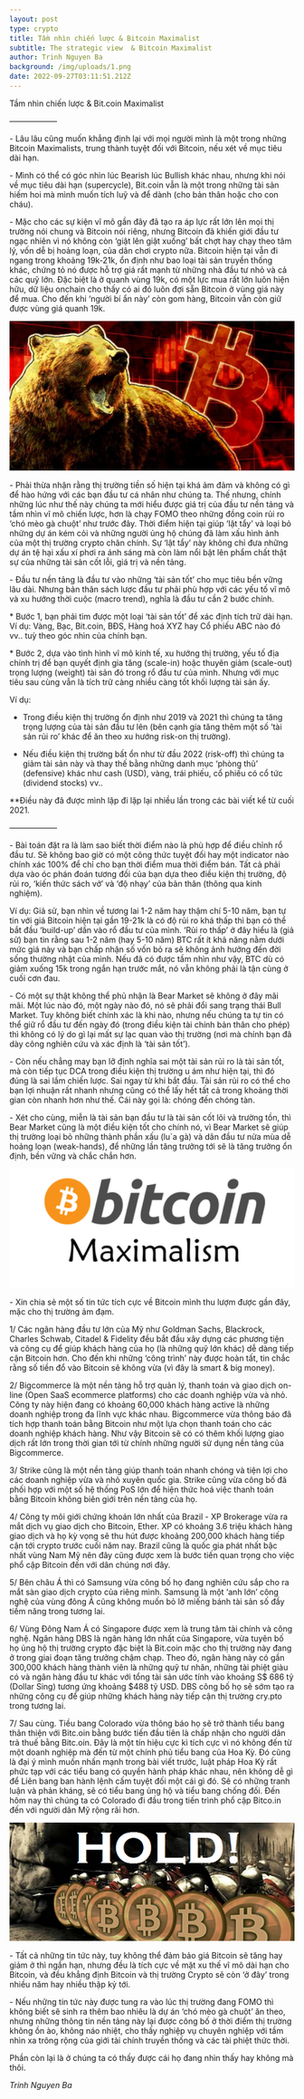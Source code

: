 ```yaml
---
layout: post
type: crypto
title: Tầm nhìn chiến lược & Bitcoin Maximalist
subtitle: The strategic view  & Bitcoin Maximalist
author: Trinh Nguyen Ba
background: /img/uploads/1.png
date: 2022-09-27T03:11:51.212Z
---
```

<!--StartFragment-->

Tầm nhìn chiến lược & Bit.coin Maximalist

——————

\- Lâu lâu cũng muốn [](<>)khẳng định lại với mọi người mình là một trong những Bitcoin Maximalists, trung thành tuyệt đối với Bitcoin, nếu xét về mục tiêu dài hạn.

\- Mình có thể có góc nhìn lúc Bearish lúc Bullish khác nhau, nhưng khi nói về mục tiêu dài hạn (supercycle), Bit.coin vẫn là một trong những tài sản hiếm hoi mà mình muốn tích luỹ và để dành (cho bản thân hoặc cho con cháu).

\- Mặc cho các sự kiện vĩ mô gần đây đã tạo ra áp lực rất lớn lên mọi thị trường nói chung và Bitcoin nói riêng, nhưng Bitcoin đã khiến giới đầu tư ngạc nhiên vì nó không còn ‘giật lên giật xuống’ bất chợt hay chạy theo tâm lý, vốn dễ bị hoảng loạn, của dân chơi crypto nữa. Bitcoin hiện tại vẫn đi ngang trong khoảng 19k-21k, ổn định như bao loại tài sản truyền thống khác, chứng tỏ nó được hỗ trợ giá rất mạnh từ những nhà đầu tư nhỏ và cả các quỹ lớn. Đặc biệt là ở quanh vùng 19k, có một lực mua rất lớn luôn hiện hữu, dữ liệu onchain cho thấy có ai đó luôn đợi sẵn Bitcoin ở vùng giá này để mua. Cho đến khi ‘người bí ẩn này’ còn gom hàng, Bitcoin vẫn còn giữ được vùng giá quanh 19k.

![](/img/uploads/btc-2.jfif)

\- Phải thừa nhận rằng thị trường tiền số hiện tại khá ảm đảm và không có gì để hào hứng với các bạn đầu tư cá nhân như chúng ta. Thế nhưng, chính những lúc như thế này chúng ta mới hiểu được giá trị của đầu tư nền tảng và tầm nhìn vĩ mô chiến lược, hơn là chạy FOMO theo những đồng coin rủi ro ‘chó mèo gà chuột’ như trước đây. Thời điểm hiện tại giúp ‘lật tẩy’ và loại bỏ những dự án kém cỏi và những người ủng hộ chúng đã làm xấu hình ảnh của một thị trường crypto chân chính. Sự ‘lật tẩy’ này không chỉ đưa những dự án tệ hại xấu xí phơi ra ánh sáng mà còn làm nổi bật lên phẩm chất thật sự của những tài sản cốt lỗi, giá trị và nền tảng.

\- Đầu tư nền tảng là đầu tư vào những ‘tài sản tốt’ cho mục tiêu bền vững lâu dài. Nhưng bản thân sách lược đầu tư phải phù hợp với các yếu tố vĩ mô và xu hướng thời cuộc (macro trend), nghĩa là đầu tư cần 2 bước chính.

\* Bước 1, bạn phải tìm được một loại ‘tài sản tốt’ để xác định tích trữ dài hạn. Ví dụ: Vàng, Bạc, Bit.coin, BĐS, Hàng hoá XYZ hay Cổ phiếu ABC nào đó vv.. tuỳ theo góc nhìn của chính bạn.

\* Bước 2, dựa vào tình hình vĩ mô kinh tế, xu hướng thị trường, yếu tố địa chính trị để bạn quyết định gia tăng (scale-in) hoặc thuyên giảm (scale-out) trọng lượng (weight) tài sản đó trong rổ đầu tư của mình. Nhưng với mục tiêu sau cùng vẫn là tích trữ càng nhiều càng tốt khối lượng tài sản ấy.

Ví dụ:

+ Trong điều kiện thị trường ổn định như 2019 và 2021 thì chúng ta tăng trọng lượng của tài sản đầu tư lên (bên cạnh gia tăng thêm một số ‘tài sản rủi ro’ khác để ăn theo xu hướng risk-on thị trường).

+ Nếu điều kiện thị trường bất ổn như từ đầu 2022 (risk-off) thì chúng ta giảm tài sản này và thay thế bằng những danh mục ‘phòng thủ’ (defensive) khác như cash (USD), vàng, trái phiếu, cổ phiếu có cổ tức (dividend stocks) vv..

\*\*Điều này đã được mình lặp đi lặp lại nhiều lần trong các bài viết kể từ cuối 2021.

——————

\- Bài toán đặt ra là làm sao biết thời điểm nào là phù hợp để điều chỉnh rổ đầu tư. Sẽ không bao giờ có một công thức tuyệt đối hay một indicator nào chính xác 100% để chỉ cho bạn thời điểm mua thời điểm bán. Tất cả phải dựa vào óc phán đoán tương đối của bạn dựa theo điều kiện thị trường, độ rủi ro, ‘kiến thức sách vở’ và ‘độ nhạy’ của bản thân (thông qua kinh nghiệm).

Ví dụ: Giả sử, bạn nhìn về tương lai 1-2 năm hay thậm chí 5-10 năm, bạn tự tin với giá Bitcoin hiện tại gần 19-21k là có độ rủi ro khá thấp thì bạn có thể bắt đầu ‘build-up’ dần vào rổ đầu tư của mình. ‘Rủi ro thấp’ ở đây hiểu là (giả sử) bạn tin rằng sau 1-2 năm (hay 5-10 năm) BTC rất ít khả năng nằm dưới mức giá này và bạn chấp nhận số vốn bỏ ra sẽ không ảnh hưởng đến đời sống thường nhật của mình. Nếu đã có được tầm nhìn như vậy, BTC dù có giảm xuống 15k trong ngắn hạn trước mắt, nó vẫn không phải là tận cùng ở cuối cơn đau.

\- Có một sự thật không thể phủ nhận là Bear Market sẽ không ở đây mãi mãi. Một lúc nào đó, một ngày nào đó, nó sẽ phải đổi sang trạng thái Bull Market. Tuy không biết chính xác là khi nào, nhưng nếu chúng ta tự tin có thể giữ rổ đầu tư đến ngày đó (trong điều kiện tài chính bản thân cho phép) thì không có lý do gì lại mất sự lạc quan vào thị trường (nơi mà chính bạn đã dày công nghiên cứu và xác định là ‘tài sản tốt’).

\- Còn nếu chẳng may bạn lỡ định nghĩa sai một tài sản rủi ro là tài sản tốt, mà còn tiếp tục DCA trong điều kiện thị trường u ám như hiện tại, thì đó đúng là sai lầm chiến lược. Sai ngay từ khi bắt đầu. Tài sản rủi ro có thể cho bạn lợi nhuận rất nhanh nhưng cũng có thể lấy hết tất cả trong khoảng thời gian còn nhanh hơn như thế. Cái này gọi là: chóng đến chóng tàn.

\- Xét cho cùng, miễn là tài sản bạn đầu tư là tài sản cốt lõi và trường tồn, thì Bear Market cũng là một điều kiện tốt cho chính nó, vì Bear Market sẽ giúp thị trường loại bỏ những thành phần xấu (lu`a gà) và dân đầu tư nửa mùa dễ hoảng loạn (weak-hands), để những lần tăng trưởng tới sẽ là tăng trưởng ổn định, bền vững và chắc chắn hơn.

![](/img/uploads/btc-4.png)

\- Xin chia sẻ một số tin tức tích cực về Bitcoin mình thu lượm được gần đây, mặc cho thị trường ảm đạm.

1/ Các ngân hàng đầu tư lớn của Mỹ như Goldman Sachs, Blackrock, Charles Schwab, Citadel & Fidelity đều bắt đầu xây dựng các phương tiện và công cụ để giúp khách hàng của họ (là những quỹ lớn khác) dễ dàng tiếp cận Bitcoin hơn. Cho đến khi những ‘công trình’ này được hoàn tất, tin chắc rằng số tiền đổ vào Bitcoin sẽ không vừa (vì đây là smart & big money).

2/ Bigcommerce là một nền tảng hỗ trợ quản lý, thanh toán và giao dịch on-line (Open SaaS ecommerce platforms) cho các doanh nghiệp vừa và nhỏ. Công ty này hiện đang có khoảng 60,000 khách hàng active là những doanh nghiệp trong đa lĩnh vực khác nhau. Bigcommerce vừa thông báo đã tích hợp thanh toán bằng Bitcoin như một lựa chọn thanh toán cho các doanh nghiệp khách hàng. Như vậy Bitcoin sẽ có có thêm khối lượng giao dịch rất lớn trong thời gian tới từ chính những người sử dụng nền tảng của Bigcommerce.

3/ Strike cũng là một nền tảng giúp thanh toán nhanh chóng và tiện lợi cho các doanh nghiệp vừa và nhỏ xuyên quốc gia. Strike cũng vừa công bố đã phối hợp với một số hệ thống PoS lớn để hiện thức hoá việc thanh toán bằng Bitcoin không biên giới trên nền tảng của họ.

4/ Công ty môi giới chứng khoán lớn nhất của Brazil - XP Brokerage vừa ra mắt dịch vụ giao dịch cho Bitcoin, Ether. XP có khoảng 3.6 triệu khách hàng giao dịch và họ kỳ vọng sẽ thu hút được khoảng 200,000 khách hàng tiếp cận tới crypto trước cuối năm nay. Brazil cũng là quốc gia phát nhất bậc nhất vùng Nam Mỹ nên đây cũng được xem là bước tiến quan trọng cho việc phổ cập Bitcoin đến với dân chúng nơi đây.

5/ Bên châu Á thì có Samsung vừa công bố họ đang nghiên cứu sắp cho ra mắt sàn giao dịch crypto của riêng mình. Samsung là một ‘anh lớn’ công nghệ của vùng đông Á cũng không muốn bỏ lỡ miếng bánh tài sản số đầy tiềm năng trong tương lai.

6/ Vùng Đông Nam Á có Singapore được xem là trung tâm tài chính và công nghệ. Ngân hàng DBS là ngân hàng lớn nhất của Singapore, vừa tuyên bố họ ủng hộ thị trường crypto đặc biệt là Bit.coin mặc cho thị trường này đang ở trong giai đoạn tăng trưởng chậm chạp. Theo đó, ngân hàng này có gần 300,000 khách hàng thành viên là những quỹ tư nhân, những tài phiệt giàu có và ngân hàng đầu tư khác với tổng tài sản ước tính vào khoảng S$ 686 tỷ (Dollar Sing) tương ứng khoảng $488 tỷ USD. DBS công bố họ sẽ sớm tạo ra những công cụ để giúp những khách hàng này tiếp cận thị trường cry.pto trong tương lai.

7/ Sau cùng. Tiều bang Colorado vừa thông báo họ sẽ trở thành tiểu bang thân thiện với Bitc.oin bằng bước tiến đầu tiên là chấp nhận cho người dân trả thuế bằng Bitc.oin. Đây là một tín hiệu cực kì tích cực vì nó không đến từ một doanh nghiệp mà đến từ một chính phủ tiểu bang của Hoa Kỳ. Đó cũng là đại ý mình muốn nhấn mạnh trong bài viết trước, luật pháp Hoa Kỳ rất phức tạp với các tiểu bang có quyền hành pháp khác nhau, nên không dễ gì để Liên bang ban hành lệnh cấm tuyệt đối một cái gì đó. Sẽ có những tranh luận và phản kháng, sẽ có tiểu bang ủng hộ và tiểu bang chống đối. Đến hôm nay thì chúng ta có Colorado đi đầu trong tiến trình phổ cập Bitco.in đến với người dân Mỹ rộng rãi hơn.

![](/img/uploads/btc-5.png)

\- Tất cả những tin tức này, tuy không thể đảm bảo giá Bitcoin sẽ tăng hay giảm ở thì ngắn hạn, nhưng đều là tích cực về mặt xu thế vĩ mô dài hạn cho Bitcoin, và đều khẳng định Bitcoin và thị trường Crypto sẽ còn ‘ở đây’ trong nhiều năm hay nhiều thập kỷ tới.

\- Nếu những tin tức này được tung ra vào lúc thị trường đang FOMO thì không biết sẽ sinh ra thêm bao nhiêu là dự án ‘chó mèo gà chuột’ ăn theo, nhưng những thông tin nền tảng này lại được công bố ở thời điểm thị trường không ồn ào, không náo nhiệt, cho thấy nghiệp vụ chuyên nghiệp với tầm nhìn xa trông rộng của giới tài chính truyền thống và các tài phiệt thức thời.

Phần còn lại là ở chúng ta có thấy được cái họ đang nhìn thấy hay không mà thôi.

*T﻿rinh Nguyen Ba*

<!--EndFragment-->